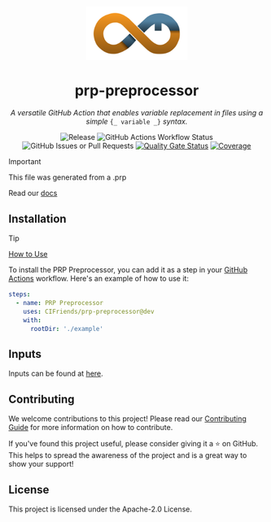 <div align="center">
<a href="https://github.com/CIFriends">
    <img src="https://raw.githubusercontent.com/CIFriends/brandkit/main/no-bg/cifriends.svg" alt="Logo" width="200px">
</a>

 # prp-preprocessor
 
 _A versatile GitHub Action that enables variable replacement in files using a simple_ `{_ variable _}` _syntax._

![Release](https://img.shields.io/github/v/release/CIFriends/prp-preprocessor?include_prereleases&sort=semver&logo=github)
![GitHub Actions Workflow Status](https://img.shields.io/github/actions/workflow/status/cifriends/prp-preprocessor/ci.yml?logo=github)
![GitHub Issues or Pull Requests](https://img.shields.io/github/issues/cifriends/prp-preprocessor?logo=github)
[![Quality Gate Status](https://sonarcloud.io/api/project_badges/measure?project=CIFriends_prp-preprocessor&metric=alert_status)](https://sonarcloud.io/summary/new_code?id=CIFriends_prp-preprocessor)
[![Coverage](https://sonarcloud.io/api/project_badges/measure?project=CIFriends_prp-preprocessor&metric=coverage)](https://sonarcloud.io/summary/new_code?id=CIFriends_prp-preprocessor)
</div>

> [!IMPORTANT]
> This file was generated from a .prp
>
> Read our [docs](https://github.com/CIFriends/prp-preprocessor/wiki)


## Installation

> [!TIP]
> [How to Use](https://github.com/CIFriends/prp-preprocessor/wiki/How-to-Use)

To install the PRP Preprocessor, you can add it as a step in your [GitHub Actions](https://github.com/features/actions) workflow.
Here's an example of how to
use it:

```yml
steps:
  - name: PRP Preprocessor
    uses: CIFriends/prp-preprocessor@dev
    with:
      rootDir: './example'
```

## Inputs

Inputs can be found at [here](https://github.com/CIFriends/prp-preprocessor/wiki/Inputs).

## Contributing

We welcome contributions to this project! Please read our [Contributing Guide](CONTRIBUTING.md) for more information on how to contribute.

If you've found this project useful, please consider giving it a ⭐ on GitHub. This helps to spread the awareness of the project and is a great way to show your support!

## License

This project is licensed under the Apache-2.0 License.
